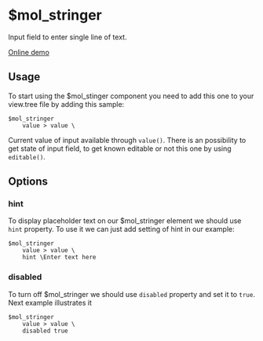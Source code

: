 # $mol_stringer
Input field to enter single line of text.

[Online demo](http://eigenmethod.github.io/mol/#demo=mol_stringer_demo)

## Usage
To start using the $mol_stinger component you need to add this one to your view.tree file by adding this sample:
```
$mol_stringer
	value > value \
```
Current value of input available through `value()`. 
There is an possibility to get state of input field, to get known editable or not this one by using `editable()`.

## Options
### hint
To display placeholder text on our $mol_stringer element we should use ```hint``` property. To use it we can just add 
setting of hint in our example:
```
$mol_stringer
	value > value \
	hint \Enter text here
```
### disabled
To turn off $mol_stringer we should use ```disabled``` property and set it to ```true```. Next example illustrates it
```
$mol_stringer
	value > value \
	disabled true
```
